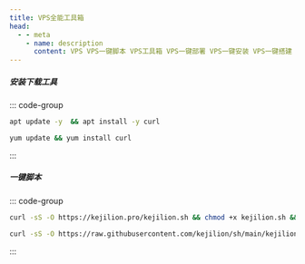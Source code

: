 ```yaml
---
title: VPS全能工具箱
head:
  - - meta
    - name: description
      content: VPS VPS一键脚本 VPS工具箱 VPS一键部署 VPS一键安装 VPS一键搭建 VPS一键安装脚本 VPS一键搭建脚本 VPS一键部署脚本 VPS一键安装搭建脚本
---
```


##### 安装下载工具

::: code-group

```sh [Debian/Ubuntu]
apt update -y  && apt install -y curl
```

```sh [CentOS]
yum update && yum install curl
```

:::

##### 一键脚本

::: code-group

```sh [官网版]
curl -sS -O https://kejilion.pro/kejilion.sh && chmod +x kejilion.sh && ./kejilion.sh
```

```sh [GitHub版]
curl -sS -O https://raw.githubusercontent.com/kejilion/sh/main/kejilion.sh && chmod +x kejilion.sh && ./kejilion.sh
```

:::
